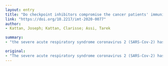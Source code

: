 ```yaml
---
layout: entry
title: "Do checkpoint inhibitors compromise the cancer patients' immunity and increase the vulnerability to COVID-19 infection?"
link: "https://doi.org/10.2217/imt-2020-0077"
author:
- Kattan, Joseph; Kattan, Clarisse; Assi, Tarek

summary:
- "the severe acute respiratory syndrome coronavirus 2 (SARS-Cov-2) has been declared a pandemic by the WHO. Cancer patients represent a vulnerable population due to the acquired immunodeficiency associated with anti-cancer therapy. Immune checkpoint inhibitors have largely impacted the prognosis of a multitude of malignancies with significant improvement in survival outcomes and a different, tolerable toxicity profile. We assess the safety of ICI administration in cancer patients in order to guide the use of the severe apoptosis coron.. Cov-2. disease."

original:
- "The severe acute respiratory syndrome coronavirus 2 (SARS-Cov-2) has been declared a pandemic by the WHO that claimed the lives of thousands of people within a few months. Cancer patients represent a vulnerable population due to the acquired immunodeficiency associated with anti-cancer therapy. Immune checkpoint inhibitors have largely impacted the prognosis of a multitude of malignancies with significant improvement in survival outcomes and a different, tolerable toxicity profile. In this paper, we assess the safety of ICI administration in cancer patients during the coronavirus pandemic in order to guide the usage of these highly efficacious agents."
---
```


